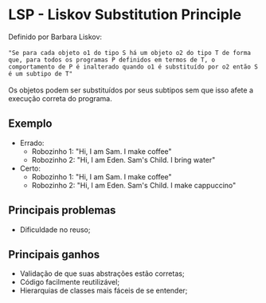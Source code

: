 # LSP - Liskov Substitution Principle
Definido por Barbara Liskov:
</br></br>
`
"Se para cada objeto o1 do tipo S há um objeto o2 do tipo T de forma que,
para todos os programas P definidos em termos de T, o comportamento de P é
inalterado quando o1 é substituído por o2 então S é um subtipo de T"
`
</br></br>
Os objetos podem ser substituídos por seus subtipos sem que isso afete
a execução correta do programa.

## Exemplo
  - Errado:
    - Robozinho 1: "Hi, I am Sam. I make coffee"
    - Robozinho 2: "Hi, I am Eden. Sam's Child. I bring water"
  - Certo:
    - Robozinho 1: "Hi, I am Sam. I make coffee"
    - Robozinho 2: "Hi, I am Eden. Sam's Child. I make cappuccino"

## Principais problemas
  - Dificuldade no reuso;

## Principais ganhos
  - Validação de que suas abstrações estão corretas;
  - Código facilmente reutilizável;
  - Hierarquias de classes mais fáceis de se entender;
